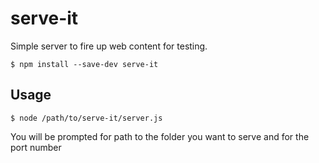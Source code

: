 # serve-it
Simple server to fire up web content for testing.

```$ npm install --save-dev serve-it```

## Usage

```$ node /path/to/serve-it/server.js```

You will be prompted for path to the folder you want to serve and for
the port number
